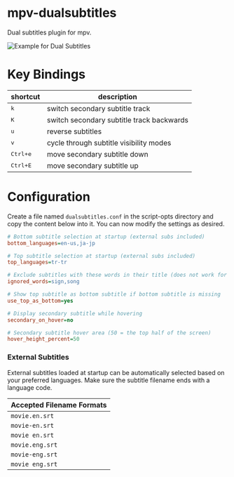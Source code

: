 # mpv-dualsubtitles
Dual subtitles plugin for mpv.

![Example for Dual Subtitles](https://github.com/magnum357i/mpv-dualsubtitles/blob/main/mpv-shot0004.jpg)

# Key Bindings
| shortcut            | description                               |
| ------------------- | ----------------------------------------- |
| <kbd>k</kbd>        | switch secondary subtitle track           |
| <kbd>K</kbd>        | switch secondary subtitle track backwards |
| <kbd>u</kbd>        | reverse subtitles                         |
| <kbd>v</kbd>        | cycle through subtitle visibility modes   |
| <kbd>Ctrl+e</kbd>   | move secondary subtitle down              |
| <kbd>Ctrl+E</kbd>   | move secondary subtitle up                |

# Configuration

Create a file named `dualsubtitles.conf` in the script-opts directory and copy the content below into it. You can now modify the settings as desired.

```ini
# Bottom subtitle selection at startup (external subs included)
bottom_languages=en-us,ja-jp

# Top subtitle selection at startup (external subs included)
top_languages=tr-tr

# Exclude subtitles with these words in their title (does not work for external subs)
ignored_words=sign,song

# Show top subtitle as bottom subtitle if bottom subtitle is missing
use_top_as_bottom=yes

# Display secondary subtitle while hovering
secondary_on_hover=no

# Secondary subtitle hover area (50 = the top half of the screen)
hover_height_percent=50
```

### External Subtitles
External subtitles loaded at startup can be automatically selected based on your preferred languages. Make sure the subtitle filename ends with a language code.

| Accepted Filename Formats |
|-----------------|
| `movie.en.srt`  |
| `movie-en.srt`  |
| `movie en.srt`  |
| `movie.eng.srt` |
| `movie-eng.srt` |
| `movie eng.srt` |